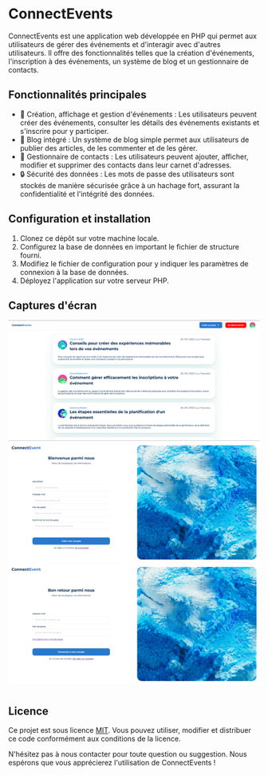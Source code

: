 # ConnectEvents

ConnectEvents est une application web développée en PHP qui permet aux utilisateurs de gérer des événements et d'interagir avec d'autres utilisateurs. Il offre des fonctionnalités telles que la création d'événements, l'inscription à des événements, un système de blog et un gestionnaire de contacts.

## Fonctionnalités principales

- 🔖 Création, affichage et gestion d'événements : Les utilisateurs peuvent créer des événements, consulter les détails des événements existants et s'inscrire pour y participer.
- 📝 Blog intégré : Un système de blog simple permet aux utilisateurs de publier des articles, de les commenter et de les gérer.
- 📇 Gestionnaire de contacts : Les utilisateurs peuvent ajouter, afficher, modifier et supprimer des contacts dans leur carnet d'adresses.
- 🔒 Sécurité des données : Les mots de passe des utilisateurs sont stockés de manière sécurisée grâce à un hachage fort, assurant la confidentialité et l'intégrité des données.


## Configuration et installation

1. Clonez ce dépôt sur votre machine locale.
2. Configurez la base de données en important le fichier de structure fourni.
3. Modifiez le fichier de configuration pour y indiquer les paramètres de connexion à la base de données.
4. Déployez l'application sur votre serveur PHP.

## Captures d'écran
![Page d'accueil](./screenshot/ConnectEvent_1.png)
![Page d'inscription](./screenshot/ConnectEvent_3.png)
![Page de connexion](./screenshot/ConnectEvent_2.png)

#
## Licence

Ce projet est sous licence [MIT](lien-de-la-licence). Vous pouvez utiliser, modifier et distribuer ce code conformément aux conditions de la licence.

N'hésitez pas à nous contacter pour toute question ou suggestion. Nous espérons que vous apprécierez l'utilisation de ConnectEvents !
